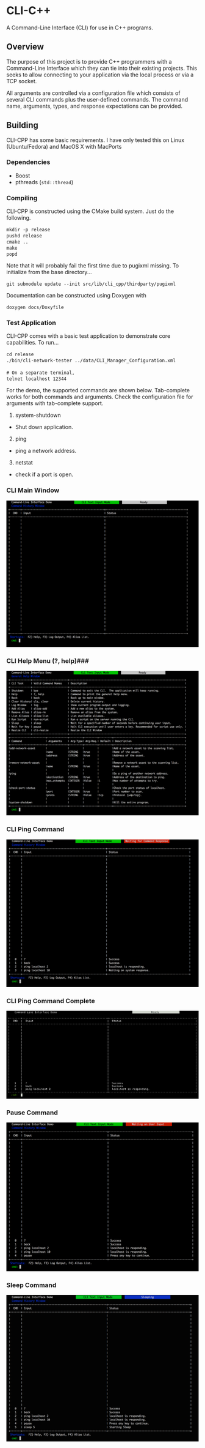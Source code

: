 # CLI-C++ #

A Command-Line Interface (CLI) for use in C++ programs.

## Overview ##

The purpose of this project is to provide C++ programmers with a Command-Line Interface which they can 
tie into their existing projects.  This seeks to allow connecting to your application via the local 
process or via a TCP socket.  

All arguments are controlled via a configuration file which consists of several CLI commands plus the user-defined
commands.  The command name, arguments, types, and response expectations can be provided.

## Building ##

CLI-CPP has some basic requirements.  I have only 
tested this on Linux (Ubuntu/Fedora) and MacOS X with MacPorts

### Dependencies ###
 - Boost
 - pthreads (`std::thread`)
 

### Compiling ###

CLI-CPP is constructed using the CMake build system.  Just do the following.

    mkdir -p release
    pushd release
    cmake ..
    make 
    popd

Note that it will probably fail the first time due to pugixml missing.  To initialize from the base
directory...

    git submodule update --init src/lib/cli_cpp/thirdparty/pugixml

Documentation can be constructed using Doxygen with 

    doxygen docs/Doxyfile


###  Test Application ###

CLI-CPP comes with a basic test application to demonstrate core capabilities.  To run...

    cd release
    ./bin/cli-network-tester ../data/CLI_Manager_Configuration.xml

    # On a separate terminal, 
    telnet localhost 12344


For the demo, the supported commands are shown below.  Tab-complete works for both commands and arguments.  Check the configuration 
file for arguments with tab-complete support.

1. system-shutdown
  - Shut down application.
2. ping <host-required> <num-tries optional>
  - ping a network address.
3. netstat <port-required> <protocol optional>
  - check if a port is open.


### CLI Main Window ###

![CLI Main Window](docs/images/CLI-Main.png "CLI Main Window")

### CLI Help Menu (?, help)###

![CLI Help Window](docs/images/CLI-Help.png "CLI Help Window")

### CLI Ping Command ###

![CLI Ping Command](docs/images/Ping-Demo.png "CLI Ping Command Waiting")

### CLI Ping Command Complete ###
![CLI Ping Command](docs/images/CLI_PING_COMPLETE.png "CLI Ping Command Complete")

### Pause Command ###
![CLI Pause Command](docs/images/cli-pause.png "CLI Pause Command")

### Sleep Command ###
![CLI Sleep Command](docs/images/cli-sleep.png "CLI Sleep Command")

